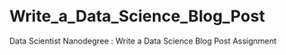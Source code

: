 # Write_a_Data_Science_Blog_Post
Data Scientist Nanodegree : Write a Data Science Blog Post Assignment
